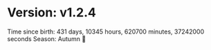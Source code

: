 # Version: v1.2.4
Time since birth: 431 days, 10345 hours, 620700 minutes, 37242000 seconds
Season: Autumn 🍁
